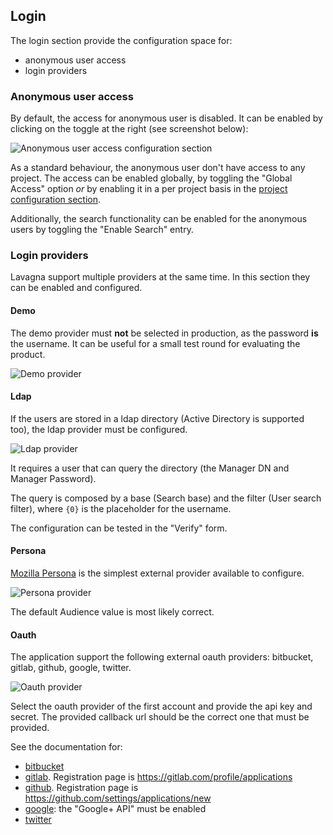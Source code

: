 ## Login

The login section provide the configuration space for:

 - anonymous user access
 - login providers
 
 
### Anonymous user access

By default, the access for anonymous user is disabled. It can be enabled by clicking on the toggle at the right (see screenshot below):

<img class="pure-img" src="{{relativeRootPath}}/images/en/c03_admin_login_anonymous.png" alt="Anonymous user access configuration section">

As a standard behaviour, the anonymous user don't have access to any project. The access can be enabled globally, by toggling the "Global Access" option _or_ by enabling it in a per project basis in the [project configuration section](../04-user-manual/04-07-project-admin/04-07-03-manage-access.html#manage-access).

Additionally, the search functionality can be enabled for the anonymous users by toggling the "Enable Search" entry.

### Login providers

Lavagna support multiple providers at the same time. In this section they can be enabled and configured.


#### Demo

The demo provider must **not** be selected in production, as the password **is** the username. It can be useful for a small test round for evaluating the product.

<img class="pure-img" src="{{relativeRootPath}}/images/en/c03_admin_login_demo.png" alt="Demo provider">

#### Ldap

If the users are stored in a ldap directory (Active Directory is supported too), the ldap provider must be configured.

<img class="pure-img" src="{{relativeRootPath}}/images/en/c03_admin_login_ldap.png" alt="Ldap provider">

It requires a user that can query the directory (the Manager DN and Manager Password). 

The query is composed by a base (Search base) and the filter (User search filter), where `{0}` is the placeholder for the username.

The configuration can be tested in the "Verify" form.

#### Persona

[Mozilla Persona](https://developer.mozilla.org/en-US/Persona) is the simplest external provider available to configure.

<img class="pure-img" src="{{relativeRootPath}}/images/en/c03_admin_login_persona.png" alt="Persona provider">

The default Audience value is most likely correct.

#### Oauth 

The application support the following external oauth providers: bitbucket, gitlab, github, google, twitter.

<img class="pure-img" src="{{relativeRootPath}}/images/en/c03_admin_login_oauth.png" alt="Oauth provider">

Select the oauth provider of the first account and provide the api key and secret. The provided callback url should be the correct one that must be provided.

See the documentation for:

 - [bitbucket](https://confluence.atlassian.com/display/BITBUCKET/OAuth+on+Bitbucket)
 - [gitlab](http://doc.gitlab.com/ce/integration/oauth_provider.html). Registration page is https://gitlab.com/profile/applications
 - [github](https://developer.github.com/v3/oauth/). Registration page is https://github.com/settings/applications/new
 - [google](https://developers.google.com/identity/protocols/OAuth2WebServer): the "Google+ API" must be enabled
 - [twitter](https://dev.twitter.com/web/sign-in/implementing)
